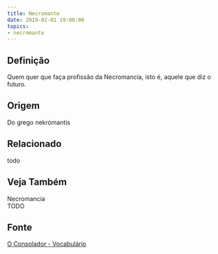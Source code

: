 ```yaml
---
title: Necromante
date: 2019-02-01 19:00:00
topics:
- necromante
---
```


## Definição
Quem quer que faça profissão da Necromancia, isto é, aquele que diz o futuro.

## Origem
Do grego nekrómantis

## Relacionado
todo

## Veja Também
Necromancia  
TODO

## Fonte
[O Consolador - Vocabulário](http://www.oconsolador.com.br/linkfixo/vocabulario/principal.html)
